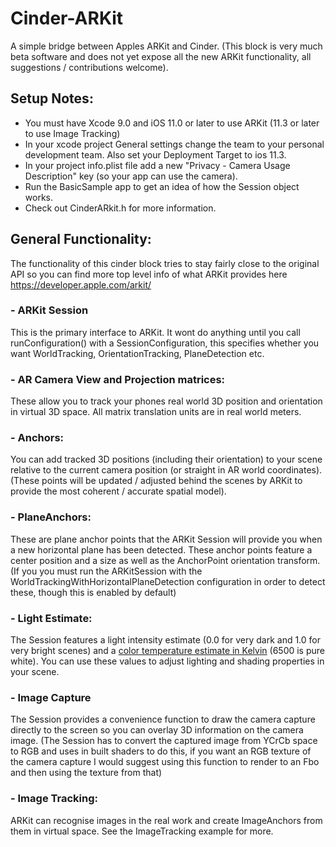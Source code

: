 # Cinder-ARKit

A simple bridge between Apples ARKit and Cinder.
(This block is very much beta software and does not yet expose all the new ARKit functionality, all suggestions / contributions welcome).

## Setup Notes:

- You must have Xcode 9.0 and iOS 11.0 or later to use ARKit (11.3 or later to use Image Tracking)
- In your xcode project General settings change the team to your personal development team. Also set your Deployment Target to ios 11.3.
- In your project info.plist file add a new "Privacy - Camera Usage Description" key (so your app can use the camera).
- Run the BasicSample app to get an idea of how the Session object works.
- Check out CinderARkit.h for more information.

## General Functionality:
The functionality of this cinder block tries to stay fairly close to the original API so you can find more top level info of what ARKit provides here https://developer.apple.com/arkit/

### - ARKit Session
This is the primary interface to ARKit. It wont do anything until you call runConfiguration() with a SessionConfiguration, this specifies whether you want WorldTracking, OrientationTracking, PlaneDetection etc.

### - AR Camera View and Projection matrices:
These allow you to track your phones real world 3D position and orientation in virtual 3D space. All matrix translation units are in real world meters.

### - Anchors:
You can add tracked 3D positions (including their orientation) to your scene relative to the current camera position (or straight in AR world coordinates).
(These points will be updated / adjusted behind the scenes by ARKit to provide the most coherent / accurate spatial model).

### - PlaneAnchors:
These are plane anchor points that the ARKit Session will provide you when a new horizontal plane has been detected. These anchor points feature a center position and a size as well as the AnchorPoint orientation transform.
(If you you must run the ARKitSession with the WorldTrackingWithHorizontalPlaneDetection configuration in order to detect these, though this is enabled by default)

### - Light Estimate:
The Session features a light intensity estimate (0.0 for very dark and 1.0 for very bright scenes) and a [color temperature estimate in Kelvin](https://en.wikipedia.org/wiki/Color_temperature) (6500 is pure white). You can use these values to adjust lighting and shading properties in your scene.

### - Image Capture
The Session provides a convenience function to draw the camera capture directly to the screen so you can overlay 3D information on the camera image.
(The Session has to convert the captured image from YCrCb space to RGB and uses in built shaders to do this, if you want an RGB texture of the camera capture I would suggest using this function to render to an Fbo and then using the texture from that)

### - Image Tracking:
ARKit can recognise images in the real work and create ImageAnchors from them in virtual space. See the ImageTracking example for more.

